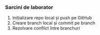 ### Sarcini de laborator
1. Inițializare repo local și push pe GitHub
2. Creare branch local și commit pe branch
3. Rezolvare conflict între branchuri
